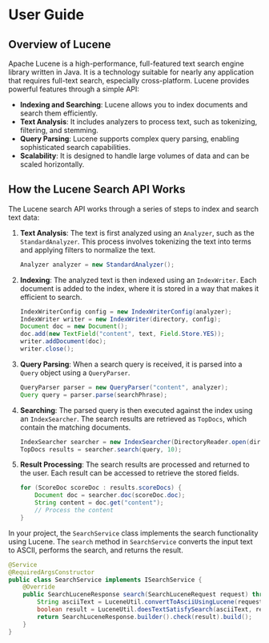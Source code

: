 # User Guide

## Overview of Lucene

Apache Lucene is a high-performance, full-featured text search engine library written in Java. It is a technology suitable for nearly any application that requires full-text search, especially cross-platform. Lucene provides powerful features through a simple API:

- **Indexing and Searching**: Lucene allows you to index documents and search them efficiently.
- **Text Analysis**: It includes analyzers to process text, such as tokenizing, filtering, and stemming.
- **Query Parsing**: Lucene supports complex query parsing, enabling sophisticated search capabilities.
- **Scalability**: It is designed to handle large volumes of data and can be scaled horizontally.

## How the Lucene Search API Works

The Lucene search API works through a series of steps to index and search text data:

1. **Text Analysis**: The text is first analyzed using an `Analyzer`, such as the `StandardAnalyzer`. This process involves tokenizing the text into terms and applying filters to normalize the text.

    ```java
    Analyzer analyzer = new StandardAnalyzer();
    ```

2. **Indexing**: The analyzed text is then indexed using an `IndexWriter`. Each document is added to the index, where it is stored in a way that makes it efficient to search.

    ```java
    IndexWriterConfig config = new IndexWriterConfig(analyzer);
    IndexWriter writer = new IndexWriter(directory, config);
    Document doc = new Document();
    doc.add(new TextField("content", text, Field.Store.YES));
    writer.addDocument(doc);
    writer.close();
    ```

3. **Query Parsing**: When a search query is received, it is parsed into a `Query` object using a `QueryParser`.

    ```java
    QueryParser parser = new QueryParser("content", analyzer);
    Query query = parser.parse(searchPhrase);
    ```

4. **Searching**: The parsed query is then executed against the index using an `IndexSearcher`. The search results are retrieved as `TopDocs`, which contain the matching documents.

    ```java
    IndexSearcher searcher = new IndexSearcher(DirectoryReader.open(directory));
    TopDocs results = searcher.search(query, 10);
    ```

5. **Result Processing**: The search results are processed and returned to the user. Each result can be accessed to retrieve the stored fields.

    ```java
    for (ScoreDoc scoreDoc : results.scoreDocs) {
        Document doc = searcher.doc(scoreDoc.doc);
        String content = doc.get("content");
        // Process the content
    }
    ```

In your project, the `SearchService` class implements the search functionality using Lucene. The `search` method in `SearchService` converts the input text to ASCII, performs the search, and returns the result.

```java
@Service
@RequiredArgsConstructor
public class SearchService implements ISearchService {
    @Override
    public SearchLuceneResponse search(SearchLuceneRequest request) throws IOException, ParseException {
        String asciiText = LuceneUtil.convertToAsciiUsingLucene(request.getText());
        boolean result = LuceneUtil.doesTextSatisfySearch(asciiText, request.getSearchPhrase());
        return SearchLuceneResponse.builder().check(result).build();
    }
}